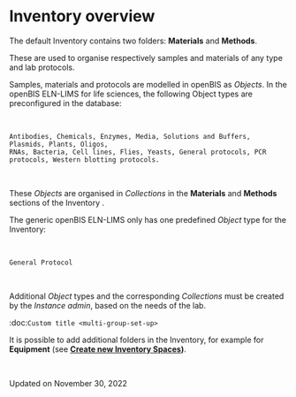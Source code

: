 Inventory overview
==================



The default Inventory contains two
folders: **Materials** and **Methods**.

These are used to organise respectively samples and materials of any
type and lab protocols.

Samples, materials and protocols are
modelled in openBIS as *Objects*. In the openBIS ELN-LIMS for life
sciences, the following Object types are preconfigured in the
database:

 

    Antibodies, Chemicals, Enzymes, Media, Solutions and Buffers, Plasmids, Plants, Oligos, 
    RNAs, Bacteria, Cell lines, Flies, Yeasts, General protocols, PCR protocols, Western blotting protocols.

 

These *Objects* are organised in
*Collections* in the **Materials** and **Methods** sections of the
Inventory .

The generic openBIS ELN-LIMS only has one
predefined *Object* type for the Inventory:

 

    General Protocol 

 

Additional *Object* types and the
corresponding *Collections* must be created by the *Instance admin*,
based on the needs of the lab.

:doc:`Custom title <multi-group-set-up>`

It is possible to add additional folders in the Inventory, for example
for **Equipment** (see **[Create new Inventory
Spaces](https://openbis.ch/index.php/docs/admin-documentation-20-10-3/space-management/create-new-inventory-spaces/))**.

 

Updated on November 30, 2022
